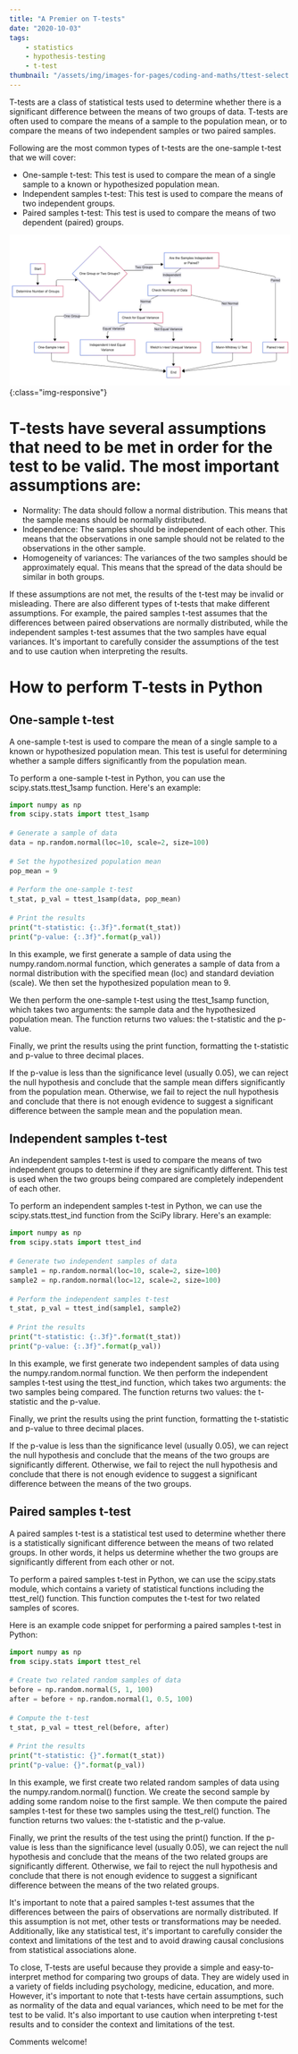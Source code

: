 ```yaml
---
title: "A Premier on T-tests"
date: "2020-10-03"
tags:
    - statistics
    - hypothesis-testing
    - t-test
thumbnail: "/assets/img/images-for-pages/coding-and-maths/ttest-select.png"
---
```

T-tests are a class of statistical tests used to determine whether there is a significant difference between the means of two groups of data. T-tests are often used to compare the means of a sample to the population mean, or to compare the means of two independent samples or two paired samples.

Following are the most common types of t-tests are the one-sample t-test that we will cover:
- One-sample t-test: This test is used to compare the mean of a single sample to a known or hypothesized population mean.
- Independent samples t-test: This test is used to compare the means of two independent groups.
- Paired samples t-test: This test is used to compare the means of two dependent (paired) groups.

![T-test selection](/assets/img/images-for-pages/coding-and-maths/ttest-select.png){:class="img-responsive"}

# T-tests have several assumptions that need to be met in order for the test to be valid. The most important assumptions are:
- Normality: The data should follow a normal distribution. This means that the sample means should be normally distributed.
- Independence: The samples should be independent of each other. This means that the observations in one sample should not be related to the observations in the other sample.
- Homogeneity of variances: The variances of the two samples should be approximately equal. This means that the spread of the data should be similar in both groups.

If these assumptions are not met, the results of the t-test may be invalid or misleading. There are also different types of t-tests that make different assumptions. For example, the paired samples t-test assumes that the differences between paired observations are normally distributed, while the independent samples t-test assumes that the two samples have equal variances. It's important to carefully consider the assumptions of the test and to use caution when interpreting the results.


# How to perform T-tests in Python
## One-sample t-test 
A one-sample t-test is used to compare the mean of a single sample to a known or hypothesized population mean. This test is useful for determining whether a sample differs significantly from the population mean.

To perform a one-sample t-test in Python, you can use the scipy.stats.ttest_1samp function. Here's an example:

```python
import numpy as np
from scipy.stats import ttest_1samp

# Generate a sample of data
data = np.random.normal(loc=10, scale=2, size=100)

# Set the hypothesized population mean
pop_mean = 9

# Perform the one-sample t-test
t_stat, p_val = ttest_1samp(data, pop_mean)

# Print the results
print("t-statistic: {:.3f}".format(t_stat))
print("p-value: {:.3f}".format(p_val))
```

In this example, we first generate a sample of data using the numpy.random.normal function, which generates a sample of data from a normal distribution with the specified mean (loc) and standard deviation (scale). We then set the hypothesized population mean to 9.

We then perform the one-sample t-test using the ttest_1samp function, which takes two arguments: the sample data and the hypothesized population mean. The function returns two values: the t-statistic and the p-value.

Finally, we print the results using the print function, formatting the t-statistic and p-value to three decimal places.

If the p-value is less than the significance level (usually 0.05), we can reject the null hypothesis and conclude that the sample mean differs significantly from the population mean. Otherwise, we fail to reject the null hypothesis and conclude that there is not enough evidence to suggest a significant difference between the sample mean and the population mean.

## Independent samples t-test 
An independent samples t-test is used to compare the means of two independent groups to determine if they are significantly different. This test is used when the two groups being compared are completely independent of each other.

To perform an independent samples t-test in Python, we can use the scipy.stats.ttest_ind function from the SciPy library. Here's an example:

```python
import numpy as np
from scipy.stats import ttest_ind

# Generate two independent samples of data
sample1 = np.random.normal(loc=10, scale=2, size=100)
sample2 = np.random.normal(loc=12, scale=2, size=100)

# Perform the independent samples t-test
t_stat, p_val = ttest_ind(sample1, sample2)

# Print the results
print("t-statistic: {:.3f}".format(t_stat))
print("p-value: {:.3f}".format(p_val))
```

In this example, we first generate two independent samples of data using the numpy.random.normal function. We then perform the independent samples t-test using the ttest_ind function, which takes two arguments: the two samples being compared. The function returns two values: the t-statistic and the p-value.

Finally, we print the results using the print function, formatting the t-statistic and p-value to three decimal places.

If the p-value is less than the significance level (usually 0.05), we can reject the null hypothesis and conclude that the means of the two groups are significantly different. Otherwise, we fail to reject the null hypothesis and conclude that there is not enough evidence to suggest a significant difference between the means of the two groups.

## Paired samples t-test
A paired samples t-test is a statistical test used to determine whether there is a statistically significant difference between the means of two related groups. In other words, it helps us determine whether the two groups are significantly different from each other or not.

To perform a paired samples t-test in Python, we can use the scipy.stats module, which contains a variety of statistical functions including the ttest_rel() function. This function computes the t-test for two related samples of scores.

Here is an example code snippet for performing a paired samples t-test in Python:

```python
import numpy as np
from scipy.stats import ttest_rel

# Create two related random samples of data
before = np.random.normal(5, 1, 100)
after = before + np.random.normal(1, 0.5, 100)

# Compute the t-test
t_stat, p_val = ttest_rel(before, after)

# Print the results
print("t-statistic: {}".format(t_stat))
print("p-value: {}".format(p_val))
```

In this example, we first create two related random samples of data using the numpy.random.normal() function. We create the second sample by adding some random noise to the first sample. We then compute the paired samples t-test for these two samples using the ttest_rel() function. The function returns two values: the t-statistic and the p-value.

Finally, we print the results of the test using the print() function. If the p-value is less than the significance level (usually 0.05), we can reject the null hypothesis and conclude that the means of the two related groups are significantly different. Otherwise, we fail to reject the null hypothesis and conclude that there is not enough evidence to suggest a significant difference between the means of the two related groups.

It's important to note that a paired samples t-test assumes that the differences between the pairs of observations are normally distributed. If this assumption is not met, other tests or transformations may be needed. Additionally, like any statistical test, it's important to carefully consider the context and limitations of the test and to avoid drawing causal conclusions from statistical associations alone.



To close, T-tests are useful because they provide a simple and easy-to-interpret method for comparing two groups of data. They are widely used in a variety of fields including psychology, medicine, education, and more. However, it's important to note that t-tests have certain assumptions, such as normality of the data and equal variances, which need to be met for the test to be valid. It's also important to use caution when interpreting t-test results and to consider the context and limitations of the test.

Comments welcome!